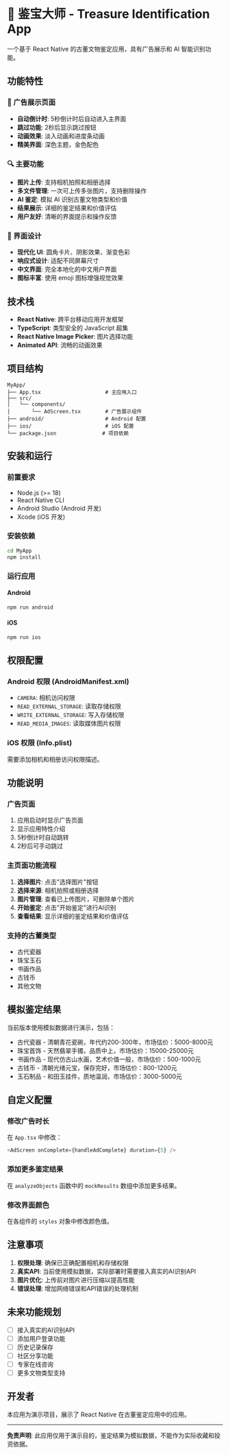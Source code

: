 # 🏺 鉴宝大师 - Treasure Identification App

一个基于 React Native 的古董文物鉴定应用，具有广告展示和 AI 智能识别功能。

## 功能特性

### 📱 广告展示页面
- **自动倒计时**: 5秒倒计时后自动进入主界面
- **跳过功能**: 2秒后显示跳过按钮
- **动画效果**: 淡入动画和进度条动画
- **精美界面**: 深色主题，金色配色

### 🔍 主要功能
- **图片上传**: 支持相机拍照和相册选择
- **多文件管理**: 一次可上传多张图片，支持删除操作
- **AI 鉴定**: 模拟 AI 识别古董文物类型和价值
- **结果展示**: 详细的鉴定结果和价值评估
- **用户友好**: 清晰的界面提示和操作反馈

### 🎨 界面设计
- **现代化 UI**: 圆角卡片、阴影效果、渐变色彩
- **响应式设计**: 适配不同屏幕尺寸
- **中文界面**: 完全本地化的中文用户界面
- **图标丰富**: 使用 emoji 图标增强视觉效果

## 技术栈

- **React Native**: 跨平台移动应用开发框架
- **TypeScript**: 类型安全的 JavaScript 超集
- **React Native Image Picker**: 图片选择功能
- **Animated API**: 流畅的动画效果

## 项目结构

```
MyApp/
├── App.tsx                     # 主应用入口
├── src/
│   └── components/
│       └── AdScreen.tsx        # 广告展示组件
├── android/                    # Android 配置
├── ios/                        # iOS 配置
└── package.json               # 项目依赖
```

## 安装和运行

### 前置要求
- Node.js (>= 18)
- React Native CLI
- Android Studio (Android 开发)
- Xcode (iOS 开发)

### 安装依赖
```bash
cd MyApp
npm install
```

### 运行应用

#### Android
```bash
npm run android
```

#### iOS
```bash
npm run ios
```

## 权限配置

### Android 权限 (AndroidManifest.xml)
- `CAMERA`: 相机访问权限
- `READ_EXTERNAL_STORAGE`: 读取存储权限
- `WRITE_EXTERNAL_STORAGE`: 写入存储权限
- `READ_MEDIA_IMAGES`: 读取媒体图片权限

### iOS 权限 (Info.plist)
需要添加相机和相册访问权限描述。

## 功能说明

### 广告页面
1. 应用启动时显示广告页面
2. 显示应用特性介绍
3. 5秒倒计时自动跳转
4. 2秒后可手动跳过

### 主页面功能流程
1. **选择图片**: 点击"选择图片"按钮
2. **选择来源**: 相机拍照或相册选择
3. **图片管理**: 查看已上传图片，可删除单个图片
4. **开始鉴定**: 点击"开始鉴定"进行AI识别
5. **查看结果**: 显示详细的鉴定结果和价值评估

### 支持的古董类型
- 古代瓷器
- 珠宝玉石
- 书画作品
- 古钱币
- 其他文物

## 模拟鉴定结果

当前版本使用模拟数据进行演示，包括：
- 古代瓷器 - 清朝青花瓷碗，年代约200-300年，市场估价：5000-8000元
- 珠宝首饰 - 天然翡翠手镯，品质中上，市场估价：15000-25000元
- 书画作品 - 现代仿古山水画，艺术价值一般，市场估价：500-1000元
- 古钱币 - 清朝光绪元宝，保存完好，市场估价：800-1200元
- 玉石制品 - 和田玉挂件，质地温润，市场估价：3000-5000元

## 自定义配置

### 修改广告时长
在 `App.tsx` 中修改：
```typescript
<AdScreen onComplete={handleAdComplete} duration={5} />
```

### 添加更多鉴定结果
在 `analyzeObjects` 函数中的 `mockResults` 数组中添加更多结果。

### 修改界面颜色
在各组件的 `styles` 对象中修改颜色值。

## 注意事项

1. **权限处理**: 确保已正确配置相机和存储权限
2. **真实API**: 当前使用模拟数据，实际部署时需要接入真实的AI识别API
3. **图片优化**: 上传前对图片进行压缩以提高性能
4. **错误处理**: 增加网络错误和API错误的处理机制

## 未来功能规划

- [ ] 接入真实的AI识别API
- [ ] 添加用户登录功能
- [ ] 历史记录保存
- [ ] 社区分享功能
- [ ] 专家在线咨询
- [ ] 更多文物类型支持

## 开发者

本应用为演示项目，展示了 React Native 在古董鉴定应用中的应用。

---

**免责声明**: 此应用仅用于演示目的，鉴定结果为模拟数据，不能作为实际收藏和投资依据。
